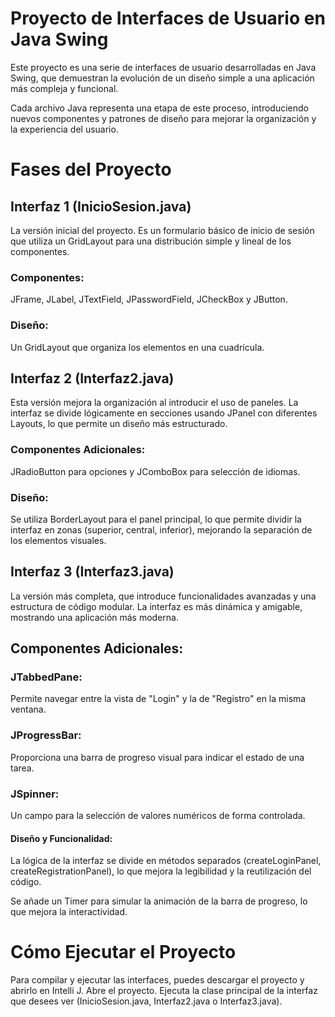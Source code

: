 # Proyecto de Interfaces de Usuario en Java Swing
Este proyecto es una serie de interfaces de usuario desarrolladas en Java Swing, que demuestran la evolución de un diseño simple a una aplicación más compleja y funcional.

Cada archivo Java representa una etapa de este proceso, introduciendo nuevos componentes y patrones de diseño para mejorar la organización y la experiencia del usuario.

# Fases del Proyecto
## Interfaz 1 (InicioSesion.java)
La versión inicial del proyecto. Es un formulario básico de inicio de sesión que utiliza un GridLayout para una distribución simple y lineal de los componentes.

### Componentes: 
JFrame, JLabel, JTextField, JPasswordField, JCheckBox y JButton.

### Diseño: 
Un GridLayout que organiza los elementos en una cuadrícula.

## Interfaz 2 (Interfaz2.java)
Esta versión mejora la organización al introducir el uso de paneles. La interfaz se divide lógicamente en secciones usando JPanel con diferentes Layouts, lo que permite un diseño más estructurado.

### Componentes Adicionales: 
JRadioButton para opciones y JComboBox para selección de idiomas.

### Diseño: 
Se utiliza BorderLayout para el panel principal, lo que permite dividir la interfaz en zonas (superior, central, inferior), mejorando la separación de los elementos visuales.

## Interfaz 3 (Interfaz3.java)
La versión más completa, que introduce funcionalidades avanzadas y una estructura de código modular. La interfaz es más dinámica y amigable, mostrando una aplicación más moderna.

## Componentes Adicionales:

### JTabbedPane: 
Permite navegar entre la vista de "Login" y la de "Registro" en la misma ventana.

### JProgressBar: 
Proporciona una barra de progreso visual para indicar el estado de una tarea.

### JSpinner: 
Un campo para la selección de valores numéricos de forma controlada.

#### Diseño y Funcionalidad:

La lógica de la interfaz se divide en métodos separados (createLoginPanel, createRegistrationPanel), lo que mejora la legibilidad y la reutilización del código.

Se añade un Timer para simular la animación de la barra de progreso, lo que mejora la interactividad.

# Cómo Ejecutar el Proyecto
Para compilar y ejecutar las interfaces, puedes descargar el proyecto y abrirlo en Intelli J.
Abre el proyecto.
Ejecuta la clase principal de la interfaz que desees ver (InicioSesion.java, Interfaz2.java o Interfaz3.java).
